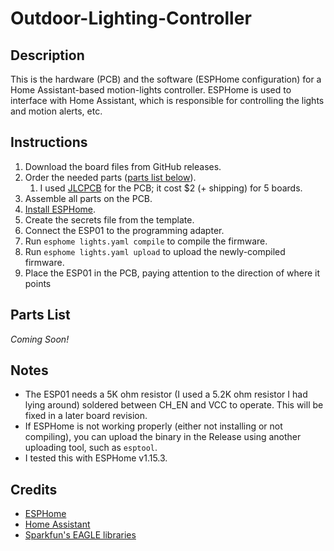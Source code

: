 # Outdoor-Lighting-Controller

## Description

This is the hardware (PCB) and the software (ESPHome configuration) for a Home Assistant-based motion-lights controller. ESPHome is used to interface with Home Assistant, which is responsible for controlling the lights and motion alerts, etc.

## Instructions

1. Download the board files from GitHub releases.
2. Order the needed parts ([parts list below](#parts-list)).
    1. I used [JLCPCB](jlcpcb.com) for the PCB; it cost $2 (+ shipping) for 5 boards.
3. Assemble all parts on the PCB.
4. [Install ESPHome](https://esphome.io/guides/getting_started_command_line.html#getting-started-with-esphome).
5. Create the secrets file from the template.
6. Connect the ESP01 to the programming adapter.
7. Run `esphome lights.yaml compile` to compile the firmware.
8. Run `esphome lights.yaml upload` to upload the newly-compiled firmware.
9. Place the ESP01 in the PCB, paying attention to the direction of where it points

## Parts List

_Coming Soon!_

## Notes

-   The ESP01 needs a 5K ohm resistor (I used a 5.2K ohm resistor I had lying around) soldered between CH_EN and VCC to operate. This will be fixed in a later board revision.
-   If ESPHome is not working properly (either not installing or not compiling), you can upload the binary in the Release using another uploading tool, such as `esptool`.
-   I tested this with ESPHome v1.15.3.

## Credits

-   [ESPHome](esphome.io)
-   [Home Assistant](home-assistant.io)
-   [Sparkfun's EAGLE libraries](https://github.com/sparkfun/SparkFun-Eagle-Libraries)
